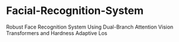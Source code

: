 # Facial-Recognition-System
Robust Face Recognition System Using Dual-Branch Attention Vision Transformers and Hardness Adaptive Los
